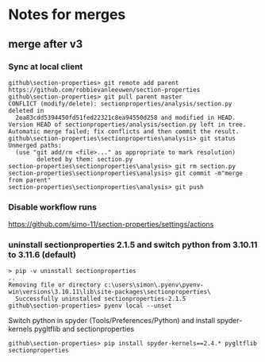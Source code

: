 # Notes for merges

## merge after v3

### Sync at local client
```
github\section-properties> git remote add parent https://github.com/robbievanleeuwen/section-properties
github\section-properties> git pull parent master
CONFLICT (modify/delete): sectionproperties/analysis/section.py deleted in
  2ea83cdd5394450fd51fed22321c8ea94550d258 and modified in HEAD.
Version HEAD of sectionproperties/analysis/section.py left in tree.
Automatic merge failed; fix conflicts and then commit the result.
github\section-properties\sectionproperties\analysis> git status
Unmerged paths:
  (use "git add/rm <file>..." as appropriate to mark resolution)
        deleted by them: section.py
section-properties\sectionproperties\analysis> git rm section.py
section-properties\sectionproperties\analysis> git commit -m"merge from parent"
section-properties\sectionproperties\analysis> git push
```
### Disable workflow runs
https://github.com/simo-11/section-properties/settings/actions

### uninstall sectionproperties 2.1.5 and switch python from 3.10.11 to 3.11.6 (default)
```
> pip -v uninstall sectionproperties
..
Removing file or directory c:\users\simon\.pyenv\pyenv-win\versions\3.10.11\lib\site-packages\sectionproperties\
  Successfully uninstalled sectionproperties-2.1.5
github\section-properties> pyenv local --unset
```
Switch python in spyder (Tools/Preferences/Python) and install spyder-kernels pygltflib and sectionproperties
```
github\section-properties> pip install spyder-kernels==2.4.* pygltflib sectionproperties
```

